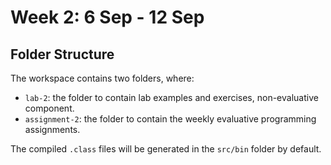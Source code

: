 # Week 2: 6 Sep - 12 Sep

## Folder Structure

The workspace contains two folders, where:

- `lab-2`: the folder to contain lab examples and exercises, non-evaluative component.
- `assignment-2`: the folder to contain the weekly evaluative programming assignments.

The compiled `.class` files will be generated in the `src/bin` folder by default.
